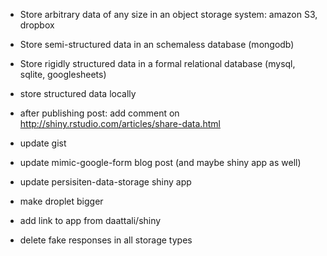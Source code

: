 - Store arbitrary data of any size in an object storage system: amazon S3, dropbox
- Store semi-structured data in an schemaless database (mongodb)
- Store rigidly structured data in a formal relational database (mysql, sqlite, googlesheets)
- store structured data locally

- after publishing post: add comment on http://shiny.rstudio.com/articles/share-data.html
- update gist
- update mimic-google-form blog post (and maybe shiny app as well)
- update persisiten-data-storage shiny app
- make droplet bigger
- add link to app from daattali/shiny
- delete fake responses in all storage types
